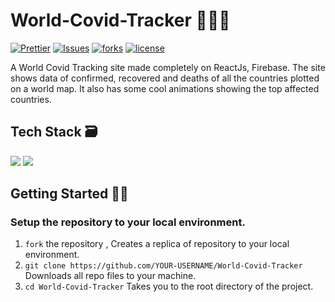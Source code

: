 # World-Covid-Tracker 🤧😷📝
[![Prettier](https://img.shields.io/badge/code_style-prettier-ff69b4.svg)](https://prettier.io)
[![Issues](https://img.shields.io/github/issues/Saikat-98/World-Covid-Tracker)](#issues)
[![forks](https://img.shields.io/github/forks/Saikat-98/World-Covid-Tracker)](#forks)
[![license](https://img.shields.io/github/license/Saikat-98/World-Covid-Tracker)](#license)

A World Covid Tracking site made completely on ReactJs, Firebase. The site shows data of confirmed, recovered and deaths of all the countries plotted on a world map. It also has some cool animations showing the top affected countries.

## Tech Stack 🗃
<img src="https://img.shields.io/badge/-ReactJS-%2300bfff%20"> 
<img src="https://img.shields.io/badge/-Firebase-yellowgreen">  
 
##  Getting Started 👨‍💻
### Setup the repository to your local environment.

1. `fork` the repository ,     Creates a replica of repository to your local environment.
2. `git clone https://github.com/YOUR-USERNAME/World-Covid-Tracker`   Downloads all repo files to your machine.
3. `cd World-Covid-Tracker`  Takes you to the root directory of the project.  